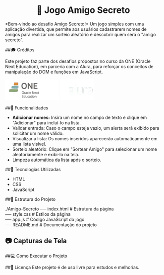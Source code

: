 <h1 align="center"> 🎁 Jogo Amigo Secreto </h1>

<p>*Bem-vindo ao desafio Amigo Secreto!* Um jogo simples com uma aplicação  divertida, que permite aos usuários cadastrarem nomes de amigos para realizar um sorteio aleatório e descobrir quem será o "amigo secreto". </p> 

##🎓 Créditos  
<p>Este projeto faz parte dos desafios propostos no curso da ONE (Oracle Next Education), em parceria com a Alura, para reforçar os conceitos de manipulação do DOM e funções em JavaScript.</p>

![Logo ONE](Logo_ONE.png)
![Logo Alura](Logo.Alura.png)

##📌 Funcionalidades


- **Adicionar nomes:** Insira um nome no campo de texto e clique em "Adicionar" para incluí-lo na lista.
- Validar entrada: Caso o campo esteja vazio, um alerta será exibido para solicitar um nome válido.
- Visualizar a lista: Os nomes inseridos aparecerão automaticamente em uma lista visível.
- Sorteio aleatório: Clique em "Sortear Amigo" para selecionar um nome aleatoriamente e exibi-lo na tela.
- Limpeza automática da lista após o sorteio.

##🚀 Tecnologias Utilizadas
- HTML
- CSS
- JavaScript

##📂 Estrutura do Projeto

./Amigo-Secreto
── index.html     # Estrutura da página  
── style.css      # Estilos da página  
── app.js         # Código JavaScript do jogo  
── README.md      # Documentação do projeto  


## 📷 Capturas de Tela


##💻 Como Executar o Projeto


##📜 Licença
Este projeto é de uso livre para estudos e melhorias.